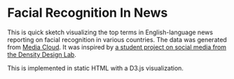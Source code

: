 Facial Recognition In News
==========================

This is quick sketch visualizing the top terms in English-language news reporting on facial recognition 
in various countries. The data was generated from [Media Cloud](https://mediacloud.org). It was inspired by
[a student project on social media from the Density Design Lab](https://densitydesign.github.io/teaching-dd15/course-results/es02/group10/).

This is implemented in static HTML with a D3.js visualization.
